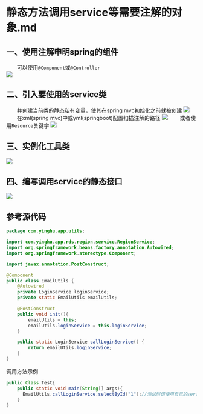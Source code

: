 # 静态方法调用service等需要注解的对象.md
## 一、使用注解申明spring的组件
&emsp;&emsp;可以使用`@Component`或`@Controller`  
![](https://img-blog.csdnimg.cn/20181206184919826.png)
## 二、引入要使用的service类
&emsp;&emsp;并创建当前类的静态私有变量，使其在spring mvc初始化之前就被创建
![](https://img-blog.csdnimg.cn/2018120618493853.png)
&emsp;&emsp;在xml(spring mvc)中或yml(springboot)配置扫描注解的路径
![](https://img-blog.csdnimg.cn/20181206185008157.png)
&emsp;&emsp;或者使用`Resource`关键字
![](https://img-blog.csdnimg.cn/20181206185026678.png)
## 三、实例化工具类
![](https://img-blog.csdnimg.cn/20181206185049621.png?x-oss-process=image/watermark,type_ZmFuZ3poZW5naGVpdGk,shadow_10,text_aHR0cHM6Ly9ibG9nLmNzZG4ubmV0L3dvbmdub3Vibw==,size_16,color_FFFFFF,t_70)
## 四、编写调用service的静态接口
![](https://img-blog.csdnimg.cn/20181206185108919.png?x-oss-process=image/watermark,type_ZmFuZ3poZW5naGVpdGk,shadow_10,text_aHR0cHM6Ly9ibG9nLmNzZG4ubmV0L3dvbmdub3Vibw==,size_16,color_FFFFFF,t_70)

## 参考源代码
```java
package com.yinghu.app.utils;

import com.yinghu.app.rds.region.service.RegionService;
import org.springframework.beans.factory.annotation.Autowired;
import org.springframework.stereotype.Component;

import javax.annotation.PostConstruct;

@Component
public class EmailUtils {
    @Autowired
    private LoginService loginService;
    private static EmailUtils emailUtils;

    @PostConstruct
    public void init(){
        emailUtils = this;
        emailUtils.loginService = this.loginService;
    }

    public static LoginService callLoginService() {
        return emailUtils.loginService;
    }
}

```
调用方法示例
```java
public Class Test{
    public static void main(String[] args){
      EmailUtils.callLoginService.selectById("1");//测试时请使用自己的service
    }
}
```
